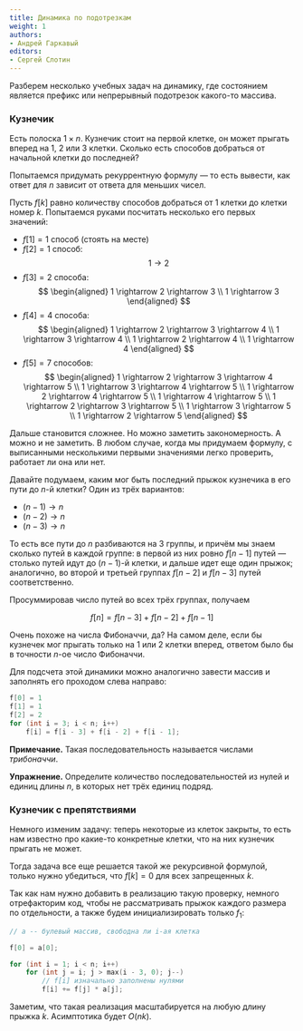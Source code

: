 ```yaml
---
title: Динамика по подотрезкам
weight: 1
authors:
- Андрей Гаркавый
editors:
- Сергей Слотин
---
```


Разберем несколько учебных задач на динамику, где состоянием является префикс или непрерывный подотрезок какого-то массива.

### Кузнечик

Есть полоска $1 \times n$. Кузнечик стоит на первой клетке, он может прыгать вперед на 1, 2 или 3 клетки. Сколько есть способов добраться от
начальной клетки до последней?

Попытаемся придумать рекуррентную формулу — то есть вывести, как ответ для $n$ зависит от ответа для меньших чисел.

Пусть $f[k]$ равно количеству способов добраться от 1 клетки до клетки
номер $k$. Попытаемся руками посчитать несколько его первых значений:

- $f[1] = 1$ способ (стоять на месте)
- $f[2] = 1$ способ:
$$
1 \rightarrow 2
$$
- $f[3] = 2$ способа:
$$
\begin{aligned}
    1 \rightarrow 2 \rightarrow 3
\\  1 \rightarrow 3
\end{aligned}
$$
- $f[4] = 4$ способа:
$$
\begin{aligned}
    1 \rightarrow 2 \rightarrow 3 \rightarrow 4
\\  1 \rightarrow 3 \rightarrow 4
\\  1 \rightarrow 2 \rightarrow 4
\\  1 \rightarrow 4
\end{aligned}
$$
- $f[5] = 7$ способов:
$$
\begin{aligned}
    1 \rightarrow 2 \rightarrow 3 \rightarrow 4 \rightarrow 5
\\  1 \rightarrow 3 \rightarrow 4 \rightarrow 5
\\  1 \rightarrow 2 \rightarrow 4 \rightarrow 5
\\  1 \rightarrow 4 \rightarrow 5
\\  1 \rightarrow 2 \rightarrow 3 \rightarrow 5
\\  1 \rightarrow 3 \rightarrow 5
\\  1 \rightarrow 2 \rightarrow 5
\end{aligned}
$$

Дальше становится сложнее. Но можно заметить закономерность. А можно и
не заметить. В любом случае, когда мы придумаем формулу, с выписанными несколькими первыми значениями легко проверить, работает ли она или нет.

Давайте подумаем, каким мог быть последний прыжок кузнечика в его пути до $n$-й клетки? Один из трёх вариантов:

- $(n - 1) \rightarrow n$
- $(n - 2) \rightarrow n$
- $(n - 3) \rightarrow n$

То есть все пути до $n$ разбиваются на 3 группы, и причём мы знаем сколько путей в каждой группе: в первой из них ровно $f[n-1]$ путей — столько путей идут до $(n-1)$-й клетки, и дальше идет еще один прыжок; аналогично, во второй и третьей группах $f[n-2]$ и $f[n-3]$ путей соответственно.

Просуммировав число путей во всех трёх группах, получаем

$$
f[n] = f[n-3] + f[n-2] + f[n-1]
$$

Очень похоже на числа Фибоначчи, да? На самом деле, если бы кузнечек мог прыгать только на 1 или 2 клетки вперед, ответом было бы в точности $n$-ое число Фибоначчи.

Для подсчета этой динамики можно аналогично завести массив и заполнять его проходом слева направо:

```cpp
f[0] = 1
f[1] = 1
f[2] = 2
for (int i = 3; i < n; i++)
    f[i] = f[i - 3] + f[i - 2] + f[i - 1];
```

**Примечание.** Такая последовательность называется числами *трибоначчи*.

**Упражнение.** Определите количество последовательностей из нулей и единиц длины $n$, в которых нет трёх единиц подряд.

### Кузнечик с препятствиями

Немного изменим задачу: теперь некоторые из клеток закрыты, то есть нам известно про какие-то конкретные клетки, что на них кузнечик прыгать не может.

Тогда задача все еще решается такой же рекурсивной формулой, только нужно убедиться, что $f[k] = 0$ для всех запрещенных $k$.

Так как нам нужно добавить в реализацию такую проверку, немного отрефакторим код, чтобы не рассматривать прыжок каждого размера по отдельности, а также будем инициализировать только $f_1$:

```cpp
// a -- булевый массив, свободна ли i-ая клетка

f[0] = a[0];

for (int i = 1; i < n; i++)
    for (int j = i; j > max(i - 3, 0); j--)
        // f[i] изначально заполнены нулями
        f[i] += f[j] * a[j];
```

Заметим, что такая реализация масштабируется на любую длину прыжка $k$. Асимптотика будет $O(n k)$.

<!--

### Число подпалиндромов

### Подпоследовательность с максимальной суммой

-->